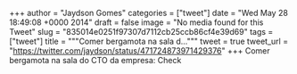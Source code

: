 
+++
author = "Jaydson Gomes"
categories = ["tweet"]
date = "Wed May 28 18:49:08 +0000 2014"
draft = false
image = "No media found for this Tweet"
slug = "835014e0251f97307d7112cb25ccb86cf4e39d69"
tags = ["tweet"]
title = """Comer bergamota na sala d..."""
tweet = true
tweet_url = "https://twitter.com/jaydson/status/471724873971429376"
+++
Comer bergamota na sala do CTO da empresa: Check
